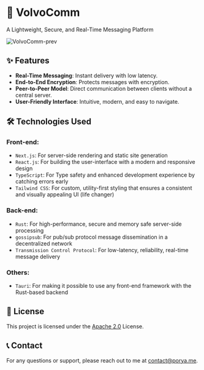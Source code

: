 # 💬 VolvoComm
A Lightweight, Secure, and Real-Time Messaging Platform

![VolvoComm-prev](https://github.com/user-attachments/assets/3e9f7152-f111-43c9-98d2-f7f39767c567)


## ✨ Features

- **Real-Time Messaging**: Instant delivery with low latency.
- **End-to-End Encryption**: Protects messages with encryption.
- **Peer-to-Peer Model**: Direct communication between clients without a central server.
- **User-Friendly Interface**: Intuitive, modern, and easy to navigate.

## 🛠️ Technologies Used
### Front-end:
- `Next.js`: For server-side rendering and static site generation
- `React.js`: For building the user-interface with a modern and responsive design
- `TypeScript`: For Type safety and enhanced development experience by catching errors early
- `Tailwind CSS`: For custom, utility-first styling that ensures a consistent and visually appealing UI (life changer)

### Back-end:
- `Rust`: For high-performance, secure and memory safe server-side processing
- `gossipsub`: For pub/sub protocol message dissemination in a decentralized network
- `Transmission Control Protocol`: For low-latency, reliability, real-time message delivery
  
### Others:
- `Tauri`: For making it possible to use any front-end framework with the Rust-based backend
    
## 📜 License

This project is licensed under the [Apache 2.0](https://github.com/p0ryae/VolvoComm/blob/main/LICENSE) License.

## 📞 Contact

For any questions or support, please reach out to me at contact@porya.me.
